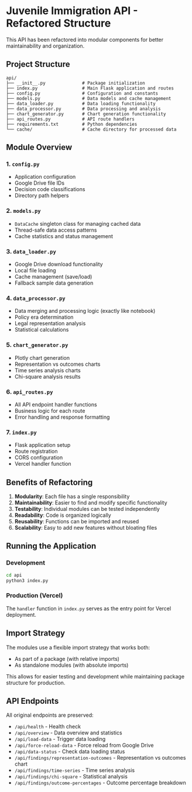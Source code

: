 # Juvenile Immigration API - Refactored Structure

This API has been refactored into modular components for better maintainability and organization.

## Project Structure

```
api/
├── __init__.py              # Package initialization
├── index.py                 # Main Flask application and routes
├── config.py                # Configuration and constants
├── models.py                # Data models and cache management
├── data_loader.py           # Data loading functionality
├── data_processor.py        # Data processing and analysis
├── chart_generator.py       # Chart generation functionality
├── api_routes.py            # API route handlers
├── requirements.txt         # Python dependencies
└── cache/                   # Cache directory for processed data
```

## Module Overview

### 1. `config.py`
- Application configuration
- Google Drive file IDs
- Decision code classifications
- Directory path helpers

### 2. `models.py`
- `DataCache` singleton class for managing cached data
- Thread-safe data access patterns
- Cache statistics and status management

### 3. `data_loader.py`
- Google Drive download functionality
- Local file loading
- Cache management (save/load)
- Fallback sample data generation

### 4. `data_processor.py`
- Data merging and processing logic (exactly like notebook)
- Policy era determination
- Legal representation analysis
- Statistical calculations

### 5. `chart_generator.py`
- Plotly chart generation
- Representation vs outcomes charts
- Time series analysis charts
- Chi-square analysis results

### 6. `api_routes.py`
- All API endpoint handler functions
- Business logic for each route
- Error handling and response formatting

### 7. `index.py`
- Flask application setup
- Route registration
- CORS configuration
- Vercel handler function

## Benefits of Refactoring

1. **Modularity**: Each file has a single responsibility
2. **Maintainability**: Easier to find and modify specific functionality
3. **Testability**: Individual modules can be tested independently
4. **Readability**: Code is organized logically
5. **Reusability**: Functions can be imported and reused
6. **Scalability**: Easy to add new features without bloating files

## Running the Application

### Development
```bash
cd api
python3 index.py
```

### Production (Vercel)
The `handler` function in `index.py` serves as the entry point for Vercel deployment.

## Import Strategy

The modules use a flexible import strategy that works both:
- As part of a package (with relative imports)
- As standalone modules (with absolute imports)

This allows for easier testing and development while maintaining package structure for production.

## API Endpoints

All original endpoints are preserved:
- `/api/health` - Health check
- `/api/overview` - Data overview and statistics
- `/api/load-data` - Trigger data loading
- `/api/force-reload-data` - Force reload from Google Drive
- `/api/data-status` - Check data loading status
- `/api/findings/representation-outcomes` - Representation vs outcomes chart
- `/api/findings/time-series` - Time series analysis
- `/api/findings/chi-square` - Statistical analysis
- `/api/findings/outcome-percentages` - Outcome percentage breakdown
